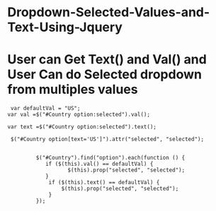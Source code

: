 # Dropdown-Selected-Values-and-Text-Using-Jquery
# User can Get Text() and Val() and User Can do  Selected dropdown from multiples values

```
 var defaultVal = "US";
var val =$("#Country option:selected").val();

var text =$("#Country option:selected").text();

 $("#Country option[text='US']").attr("selected", "selected");  
 
        
         $("#Country").find("option").each(function () {
            if ($(this).val() == defaultVal) {
                   $(this).prop("selected", "selected");
            }
             if ($(this).text() == defaultVal) {
                 $(this).prop("selected", "selected");
             }
         });
         
```
